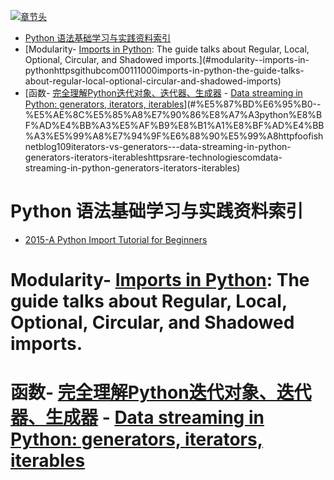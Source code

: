 [![章节头](https://parg.co/UGo)](https://parg.co/b4z) 
 - [Python 语法基础学习与实践资料索引](#python-%E8%AF%AD%E6%B3%95%E5%9F%BA%E7%A1%80%E5%AD%A6%E4%B9%A0%E4%B8%8E%E5%AE%9E%E8%B7%B5%E8%B5%84%E6%96%99%E7%B4%A2%E5%BC%95)
- [Modularity- [Imports in Python](https://github.com/00111000/Imports-in-Python): The guide talks about Regular, Local, Optional, Circular, and Shadowed imports.](#modularity--imports-in-pythonhttpsgithubcom00111000imports-in-python-the-guide-talks-about-regular-local-optional-circular-and-shadowed-imports)
- [函数- [完全理解Python迭代对象、迭代器、生成器](http://foofish.net/blog/109/iterators-vs-generators) - [Data streaming in Python: generators, iterators, iterables](https://rare-technologies.com/data-streaming-in-python-generators-iterators-iterables/)](#%E5%87%BD%E6%95%B0--%E5%AE%8C%E5%85%A8%E7%90%86%E8%A7%A3python%E8%BF%AD%E4%BB%A3%E5%AF%B9%E8%B1%A1%E8%BF%AD%E4%BB%A3%E5%99%A8%E7%94%9F%E6%88%90%E5%99%A8httpfoofishnetblog109iterators-vs-generators---data-streaming-in-python-generators-iterators-iterableshttpsrare-technologiescomdata-streaming-in-python-generators-iterators-iterables) 

# Python 语法基础学习与实践资料索引
- [2015-A Python Import Tutorial for Beginners](https://parg.co/bFN) 
# Modularity- [Imports in Python](https://github.com/00111000/Imports-in-Python): The guide talks about Regular, Local, Optional, Circular, and Shadowed imports.
# 函数- [完全理解Python迭代对象、迭代器、生成器](http://foofish.net/blog/109/iterators-vs-generators) - [Data streaming in Python: generators, iterators, iterables](https://rare-technologies.com/data-streaming-in-python-generators-iterators-iterables/)
